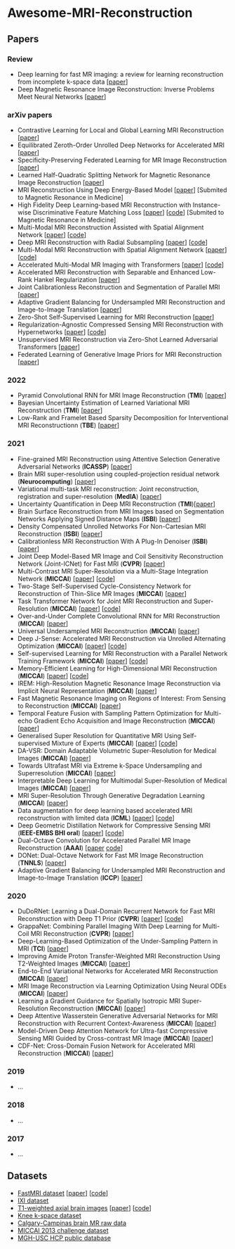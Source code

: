 # Awesome-MRI-Reconstruction


## Papers
### Review
 - Deep learning for fast MR imaging: a review for learning reconstruction from incomplete k-space data [[paper](https://arxiv.org/abs/2012.08931)]
 - Deep Magnetic Resonance Image Reconstruction: Inverse Problems Meet Neural Networks [[paper](https://ieeexplore.ieee.org/abstract/document/8962949)]
### arXiv papers
 - Contrastive Learning for Local and Global Learning MRI Reconstruction [[paper](https://arxiv.org/pdf/2111.15200.pdf)]
 - Equilibrated Zeroth-Order Unrolled Deep Networks for Accelerated MRI [[paper](https://arxiv.org/pdf/2112.09891.pdf)]
 - Specificity-Preserving Federated Learning for MR Image Reconstruction [[paper](https://arxiv.org/pdf/2112.05752.pdf)]
 - Learned Half-Quadratic Splitting Network for Magnetic Resonance Image Reconstruction [[paper](https://arxiv.org/pdf/2112.09760.pdf)]
 - MRI Reconstruction Using Deep Energy-Based Model [[paper](https://arxiv.org/ftp/arxiv/papers/2109/2109.03237.pdf)] [Submited to Magnetic Resonance in Medicine]
 - High Fidelity Deep Learning-based MRI Reconstruction with Instance-wise Discriminative Feature Matching Loss [[paper](https://arxiv.org/pdf/2108.12460.pdf)] [[code](https://github.com/mikgroup/UFLoss)] [Submited to Magnetic Resonance in Medicine]
 - Multi-Modal MRI Reconstruction Assisted with Spatial Alignment Network [[paper](https://arxiv.org/pdf/2108.05603.pdf)] [[code](https://github.com/woxuankai/SpatialAlignmentNetwork)]
 - Deep MRI Reconstruction with Radial Subsampling [[paper](https://arxiv.org/pdf/2108.07619.pdf)] [[code](https://github.com/directgroup/direct)]
 - Multi-Modal MRI Reconstruction with Spatial Alignment Network [[paper](https://arxiv.org/pdf/2108.05603.pdf)] [[code](https://github.com/woxuankai/SpatialAlignmentNetwork)]
 - Accelerated Multi-Modal MR Imaging with Transformers [[paper](https://arxiv.org/pdf/2106.14248.pdf)] [[code](https://github.com/chunmeifeng/MTrans)]
 - Accelerated MRI Reconstruction with Separable and Enhanced Low-Rank Hankel Regularization [[paper](https://arxiv.org/abs/2107.11650)]
 - Joint Calibrationless Reconstruction and Segmentation of Parallel MRI [[paper](https://arxiv.org/abs/2105.09220)]
 - Adaptive Gradient Balancing for Undersampled MRI Reconstruction and Image-to-Image Translation [[paper](https://arxiv.org/abs/2104.01889)]
 - Zero-Shot Self-Supervised Learning for MRI Reconstruction [[paper](https://arxiv.org/pdf/2102.07737.pdf)]
 - Regularization-Agnostic Compressed Sensing MRI Reconstruction with Hypernetworks [[paper](https://arxiv.org/pdf/2102.07737.pdf)] [[code](https://github.com/alanqrwang/hyperrecon)]
 - Unsupervised MRI Reconstruction via Zero-Shot Learned Adversarial Transformers [[paper](https://arxiv.org/pdf/2105.08059.pdf)]
 - Federated Learning of Generative Image Priors for MRI Reconstruction [[paper](https://arxiv.org/abs/2202.04175)]

### 2022
 - Pyramid Convolutional RNN for MRI Image Reconstruction (**TMI**) [[paper](https://ieeexplore.ieee.org/stamp/stamp.jsp?tp=&arnumber=9718239)]
 - Bayesian Uncertainty Estimation of Learned Variational MRI Reconstruction (**TMI**) [[paper](https://ieeexplore.ieee.org/stamp/stamp.jsp?tp=&arnumber=9535511)]
 - Low-Rank and Framelet Based Sparsity Decomposition for Interventional MRI Reconstructionn (**TBE**) [[paper](https://ieeexplore.ieee.org/stamp/stamp.jsp?tp=&arnumber=9678015)]

### 2021
 - Fine-grained MRI Reconstruction using Attentive Selection Generative Adversarial Networks (**ICASSP**) [[paper](https://ieeexplore.ieee.org/stamp/stamp.jsp?arnumber=9414981&casa_token=UtCrghuknp0AAAAA:pxkuPIFgKTfJj6BMDVpjbnxJ_BXo_huSiFeQJEhtcgpiu95MJZY-dlSseNQ-YEtFkHSMtPwzsrM&tag=1)]
 - Brain MRI super-resolution using coupled-projection residual network (**Neurocomputing**) [[paper](https://www.sciencedirect.com/science/article/pii/S0925231221002502)]
 - Variational multi-task MRI reconstruction: Joint reconstruction, registration and super-resolution (**MedIA**) [[paper](https://doi.org/10.1016/j.media.2020.101941)]
 - Uncertainty Quantification in Deep MRI Reconstruction (**TMI**)[[paper](https://doi.org/10.1109/TMI.2020.3025065)]
 - Brain Surface Reconstruction from MRI Images based on Segmentation Networks Applying Signed Distance Maps (**ISBI**) [[paper](https://doi.org/10.1109/ISBI48211.2021.9434070)]
 - Density Compensated Unrolled Networks For Non-Cartesian MRI Reconstruction (**ISBI**) [[paper](https://doi.org/10.1109/ISBI48211.2021.9433912)]
 - Calibrationless MRI Reconstruction With A Plug-In Denoiser (**ISBI**) [[paper](https://doi.org/10.1109/ISBI48211.2021.9433815)]
 - Joint Deep Model-Based MR Image and Coil Sensitivity Reconstruction Network (Joint-ICNet) for Fast MRI (**CVPR**) [[paper](https://openaccess.thecvf.com/content/CVPR2021/papers/Jun_Joint_Deep_Model-Based_MR_Image_and_Coil_Sensitivity_Reconstruction_Network_CVPR_2021_paper.pdf)]
 - Multi-Contrast MRI Super-Resolution via a Multi-Stage Integration Network (**MICCAI**) [[paper](https://arxiv.org/abs/2105.08949)] [[code](https://github.com/chunmeifeng/MINet)]
 - Two-Stage Self-Supervised Cycle-Consistency Network for Reconstruction of Thin-Slice MR Images (**MICCAI**) [[paper](https://arxiv.org/abs/2106.15395)]
 - Task Transformer Network for Joint MRI Reconstruction and Super-Resolution (**MICCAI**) [[paper](https://arxiv.org/abs/2106.06742)] [[code](https://github.com/chunmeifeng/T2Net)]
 - Over-and-Under Complete Convolutional RNN for MRI Reconstruction (**MICCAI**) [[paper](https://link.springer.com/content/pdf/10.1007%2F978-3-030-87231-1_2.pdf)]
 - Universal Undersampled MRI Reconstruction (**MICCAI**) [[paper](https://link.springer.com/content/pdf/10.1007%2F978-3-030-87231-1_21.pdf)]
 - Deep J-Sense: Accelerated MRI Reconstruction via Unrolled Alternating Optimization (**MICCAI**) [[paper](https://link.springer.com/content/pdf/10.1007%2F978-3-030-87231-1_34.pdf)] [[code](https://github.com/utcsilab/deep-jsense)]
 - Self-supervised Learning for MRI Reconstruction with a Parallel Network Training Framework (**MICCAI**) [[paper](https://link.springer.com/content/pdf/10.1007%2F978-3-030-87231-1_34.pdf)] [[code](https://github.com/chenhu96/Self-Supervised-MRI-Reconstruction)]
 - Memory-Efficient Learning for High-Dimensional MRI Reconstruction (**MICCAI**) [[paper](https://link.springer.com/content/pdf/10.1007%2F978-3-030-87231-1_45.pdf)] [[code](https://github.com/mikgroup/MEL_MRI)]
 - IREM: High-Resolution Magnetic Resonance Image Reconstruction via Implicit Neural Representation (**MICCAI**) [[paper](https://link.springer.com/content/pdf/10.1007%2F978-3-030-87231-1_7.pdf)]
 - Fast Magnetic Resonance Imaging on Regions of Interest: From Sensing to Reconstruction (**MICCAI**) [[paper](https://link.springer.com/content/pdf/10.1007%2F978-3-030-87231-1_10.pdf)]
 - Temporal Feature Fusion with Sampling Pattern Optimization for Multi-echo Gradient Echo Acquisition and Image Reconstruction (**MICCAI**) [[paper](https://link.springer.com/content/pdf/10.1007%2F978-3-030-87231-1_23.pdf)]
 - Generalised Super Resolution for Quantitative MRI Using Self-supervised Mixture of Experts (**MICCAI**) [[paper](https://link.springer.com/content/pdf/10.1007%2F978-3-030-87231-1_5.pdf)] [[code](https://github.com/hongxiangharry/SS-MoE)]
 - DA-VSR: Domain Adaptable Volumetric Super-Resolution for Medical Images (**MICCAI**) [[paper](https://link.springer.com/content/pdf/10.1007%2F978-3-030-87231-1_8.pdf)]
 - Towards Ultrafast MRI via Extreme k-Space Undersampling and Superresolution (**MICCAI**) [[paper](https://link.springer.com/content/pdf/10.1007%2F978-3-030-87231-1_25.pdf)]
 - Interpretable Deep Learning for Multimodal Super-Resolution of Medical Images (**MICCAI**) [[paper](https://link.springer.com/content/pdf/10.1007%2F978-3-030-87231-1_41.pdf)]
 - MRI Super-Resolution Through Generative Degradation Learning (**MICCAI**) [[paper](https://link.springer.com/content/pdf/10.1007%2F978-3-030-87231-1_42.pdf)] 
 - Data augmentation for deep learning based accelerated MRI reconstruction with limited data (**ICML**) [[paper](https://arxiv.org/abs/2106.14947)] [[code](https://github.com/MathFLDS/MRAugment)]
 - Deep Geometric Distillation Network for Compressive Sensing MRI (**IEEE-EMBS BHI oral**) [[paper](https://arxiv.org/pdf/2107.04943.pdf)] [[code](https://github.com/fanxiaohong/Deep-Geometric-Distillation-Network-for-CS-MRI)]
 - Dual-Octave Convolution for Accelerated Parallel MR Image Reconstruction (**AAAI**) [[paper](https://arxiv.org/abs/2104.05345) [code](https://github.com/chunmeifeng/Dual-OctConv)]
 - DONet: Dual-Octave Network for Fast MR Image Reconstruction (**TNNLS**) [[paper](https://arxiv.org/abs/2105.05980)]
 - Adaptive Gradient Balancing for Undersampled MRI Reconstruction and Image-to-Image Translation (**ICCP**) [[paper](https://arxiv.org/abs/2104.01889)]
### 2020
 - DuDoRNet: Learning a Dual-Domain Recurrent Network for Fast MRI Reconstruction with Deep T1 Prior (**CVPR**) [[paper](https://openaccess.thecvf.com/content_CVPR_2020/papers/Zhou_DuDoRNet_Learning_a_Dual-Domain_Recurrent_Network_for_Fast_MRI_Reconstruction_CVPR_2020_paper.pdf)] [[code](https://github.com/bbbbbbzhou/DuDoRNet)]
 - GrappaNet: Combining Parallel Imaging With Deep Learning for Multi-Coil MRI Reconstruction  (**CVPR**) [[paper](https://openaccess.thecvf.com/content_CVPR_2020/papers/Sriram_GrappaNet_Combining_Parallel_Imaging_With_Deep_Learning_for_Multi-Coil_MRI_CVPR_2020_paper.pdf)]
 - Deep-Learning-Based Optimization of the Under-Sampling Pattern in MRI (**TCI**) [[paper](https://ieeexplore.ieee.org/document/9133281/)]
 - Improving Amide Proton Transfer-Weighted MRI Reconstruction Using T2-Weighted Images (**MICCAI**) [[paper](https://link.springer.com/content/pdf/10.1007%2F978-3-030-59713-9_1.pdf)]
 - End-to-End Variational Networks for Accelerated MRI Reconstruction (**MICCAI**) [[paper](https://link.springer.com/content/pdf/10.1007%2F978-3-030-59713-9_7.pdf)]
 - MRI Image Reconstruction via Learning Optimization Using Neural ODEs (**MICCAI**) [[paper](https://link.springer.com/content/pdf/10.1007%2F978-3-030-59713-9_9.pdf)]
 - Learning a Gradient Guidance for Spatially Isotropic MRI Super-Resolution Reconstruction (**MICCAI**) [[paper](https://link.springer.com/content/pdf/10.1007%2F978-3-030-59713-9_14.pdf)]
 - Deep Attentive Wasserstein Generative Adversarial Networks for MRI Reconstruction with Recurrent Context-Awareness (**MICCAI**) [[paper](https://link.springer.com/content/pdf/10.1007%2F978-3-030-59713-9_17.pdf)]
 - Model-Driven Deep Attention Network for Ultra-fast Compressive Sensing MRI Guided by Cross-contrast MR Image (**MICCAI**) [[paper](https://link.springer.com/content/pdf/10.1007%2F978-3-030-59713-9_19.pdf)]
 - CDF-Net: Cross-Domain Fusion Network for Accelerated MRI Reconstruction  (**MICCAI**) [[paper](https://link.springer.com/content/pdf/10.1007%2F978-3-030-59713-9_41.pdf)]
### 2019
 - ...
### 2018
 - ...
### 2017
 - ...

## Datasets
 - [FastMRI dataset](https://fastmri.org/) [[paper](https://arxiv.org/abs/1811.08839)] [[code](https://github.com/facebookresearch/fastMRI)]
 - [IXI dataset](http://brain-development.org/ixi-dataset/)
 - [T1-weighted axial brain images](https://arxiv.org/pdf/1903.03148.pdf) [[paper](https://arxiv.org/pdf/1903.03148.pdf)] [[code](https://github.com/adalca/neurite)]
 - [Knee k-space dataset](http://mridata.org/)
 - [Calgary-Campinas brain MR raw data](https://sites.google.com/view/calgary-campinas-dataset/download)
 - [MICCAI 2013 challenge dataset](https://www.synapse.org/#!Synapse:syn3193805/wiki/217788)
 - [MGH-USC HCP public database](https://db.humanconnectome.org/)
